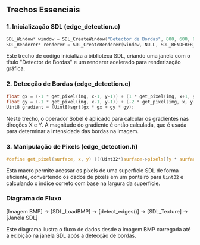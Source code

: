 ## Trechos Essenciais

### 1. Inicialização SDL (edge_detection.c)
```c
SDL_Window* window = SDL_CreateWindow("Detector de Bordas", 800, 600, 0);
SDL_Renderer* renderer = SDL_CreateRenderer(window, NULL, SDL_RENDERER_ACCELERATED);
```
Este trecho de código inicializa a biblioteca SDL, criando uma janela com o título "Detector de Bordas" e um renderer acelerado para renderização gráfica.

### 2. Detecção de Bordas (edge_detection.c)
```c
float gx = (-1 * get_pixel(img, x-1, y-1)) + (1 * get_pixel(img, x+1, y-1)) + ...;
float gy = (-1 * get_pixel(img, x-1, y-1)) + (-2 * get_pixel(img, x, y-1)) + ...;
Uint8 gradient = (Uint8)sqrt(gx * gx + gy * gy);
```
Neste trecho, o operador Sobel é aplicado para calcular os gradientes nas direções X e Y. A magnitude do gradiente é então calculada, que é usada para determinar a intensidade das bordas na imagem.

### 3. Manipulação de Pixels (edge_detection.h)
```c
#define get_pixel(surface, x, y) (((Uint32*)surface->pixels)[y * surface->w + x])
```
Esta macro permite acessar os pixels de uma superfície SDL de forma eficiente, convertendo os dados de pixels em um ponteiro para `Uint32` e calculando o índice correto com base na largura da superfície.

###  Diagrama do Fluxo

[Imagem BMP] → [SDL_LoadBMP] → [detect_edges()] → [SDL_Texture] → [Janela SDL]

Este diagrama ilustra o fluxo de dados desde a imagem BMP carregada até a exibição na janela SDL após a detecção de bordas.

